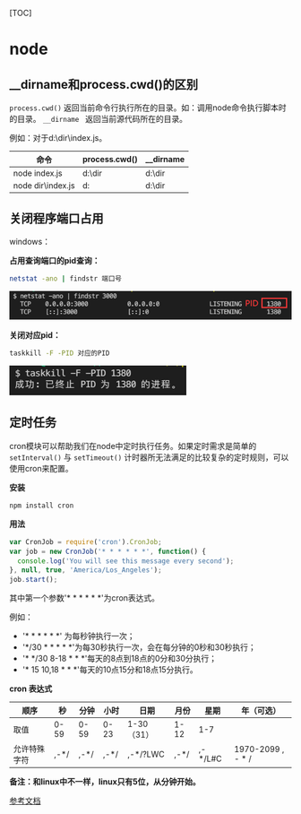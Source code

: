 [TOC]

# node

## __dirname和process.cwd()的区别

`process.cwd()` 返回当前命令行执行所在的目录。如：调用node命令执行脚本时的目录。
`__dirname ` 返回当前源代码所在的目录。

例如：对于d:\dir\index.js。

| **命令**          | **process.cwd()** | **__dirname** |
| ----------------- | ----------------- | ------------- |
| node index.js     | d:\dir            | d:\dir        |
| node dir\index.js | d:                | d:\dir        |



## 关闭程序端口占用

windows：

**占用查询端口的pid查询：**

```bash
netstat -ano | findstr 端口号
```

![image-20210508113825176](node.assets/image-20210508113825176.png)



**关闭对应pid：**

```bash
taskkill -F -PID 对应的PID
```

![image-20210508113926552](node.assets/image-20210508113926552.png)



## 定时任务

cron模块可以帮助我们在node中定时执行任务。如果定时需求是简单的 `setInterval()` 与 `setTimeout()` 计时器所无法满足的比较复杂的定时规则，可以使用cron来配置。

**安装**

```bash
npm install cron
```

**用法**

```js
var CronJob = require('cron').CronJob;
var job = new CronJob('* * * * * *', function() {
  console.log('You will see this message every second');
}, null, true, 'America/Los_Angeles');
job.start();
```

其中第一个参数'* * * * * *'为cron表达式。

例如：

- '* * * * * *' 为每秒钟执行一次；
- '*/30 * * * * *'为每30秒执行一次，会在每分钟的0秒和30秒执行；
- '* */30 8-18 * * *'每天的8点到18点的0分和30分执行；
- '* 15 10,18 * * *'每天的10点15分和18点15分执行。

**cron 表达式**

| 顺序         | 秒   | 分钟 | 小时 | 日期       | 月份 | 星期    | 年（可选）        |
| ------------ | ---- | ---- | ---- | ---------- | ---- | ------- | ----------------- |
| 取值         | 0-59 | 0-59 | 0-23 | 1-30（31） | 1-12 | 1-7     |                   |
| 允许特殊字符 | ,-*/ | ,-*/ | ,-*/ | ,-*/?LWC   | ,-*/ | ,-*/L#C | 1970-2099 , - * / |

**备注：和linux中不一样，linux只有5位，从分钟开始。**

[参考文档](https://www.npmjs.com/package/cron)


